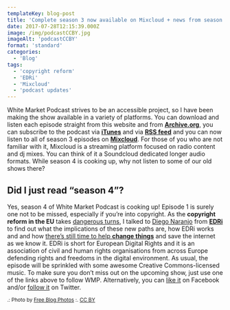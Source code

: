 ```yaml
---
templateKey: blog-post
title: 'Complete season 3 now available on Mixcloud + news from season 4'
date: 2017-07-28T12:15:39.000Z
image: /img/podcastCCBY.jpg
imageAlt: 'podcastCCBY'
format: 'standard'
categories:
  - 'Blog'
tags:
  - 'copyright reform'
  - 'EDRi'
  - 'Mixcloud'
  - 'podcast updates'
---
```


White Market Podcast strives to be an accessible project, so I have been making the show available in a variety of platforms. You can download and listen each episode straight from this website and from [**Archive.org**](https://archive.org/details/@white_market_podcast), you can subscribe to the podcast via **[iTunes](https://itunes.apple.com/gb/podcast/white-market-podcast/id1033024096)** and via [**RSS feed**](/rss.xml/) and you can now listen to all of season 3 episodes on **[Mixcloud](https://www.mixcloud.com/whitemarketpodcast/)**. For those of you who are not familiar with it, Mixcloud is a streaming platform focused on radio content and dj mixes. You can think of it a Soundcloud dedicated longer audio formats. While season 4 is cooking up, why not listen to some of our old shows there?

## Did I just read “season 4”?

Yes, season 4 of White Market Podcast is cooking up! Episode 1 is surely one not to be missed, especially if you’re into copyright. As the **copyright reform in the EU** takes [dangerous turns](https://juliareda.eu/2017/07/a-loss-for-culture-and-research/), I talked to [Diego Naranjo](https://twitter.com/DNBSevilla) from **[EDRi](https://edri.org)** to find out what the implications of these new paths are, how EDRi works and and how [there’s still time to help **change things**](https://savethememe.net/en) and save the internet as we know it. EDRi is short for European Digital Rights and it is an association of civil and human rights organisations from across Europe defending rights and freedoms in the digital environment. As usual, the episode will be sprinkled with some awesome Creative Commons-licensed music. To make sure you don’t miss out on the upcoming show, just use one of the links above to follow WMP. Alternatively, you can [like it](https://www.facebook.com/whitemarketpodcast/) on Facebook and/or [follow it](https://twitter.com/whitemarketcast) on Twitter.

<small>.: Photo by [Free Blog Photos](https://www.flickr.com/photos/128817307@N02/15677020659/) :. [CC BY](https://creativecommons.org/licenses/by/4.0/)</small>
